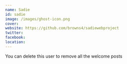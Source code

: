 ```yaml
---
name: Sadie
id: sadie
image: /images/ghost-icon.png
cover:
website: https://github.com/browns4/sadiewebproject
twitter:
facebook:
location:
---
```

You can delete this user to remove all the welcome posts
